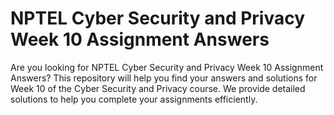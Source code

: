 # NPTEL Cyber Security and Privacy Week 10 Assignment Answers

Are you looking for NPTEL Cyber Security and Privacy Week 10 Assignment Answers? This repository will help you find your answers and solutions for Week 10 of the Cyber Security and Privacy course. We provide detailed solutions to help you complete your assignments efficiently.